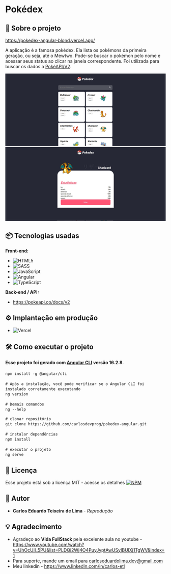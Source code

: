 # Pokédex 

## 🚀 Sobre o projeto

https://pokedex-angular-blond.vercel.app/

A aplicação é a famosa pokédex. Ela lista os pokémons da primeira geração, ou seja, até o Mewtwo. Pode-se buscar o pokémon pelo nome e acessar seus status ao clicar na janela correspondente. Foi utilizada para buscar os dados a [PokéAPI/V2](https://pokeapi.co/docs/v2).

![](https://github.com/carlosdevprog/urls-de-imagens/blob/master/assets/pokedex-angular/Screenshot_1.png?raw=true)
![](https://github.com/carlosdevprog/urls-de-imagens/blob/master/assets/pokedex-angular/Screenshot_2.jpg?raw=true)


## 📦 Tecnologias usadas

**Front-end:**
* ![HTML5](https://img.shields.io/badge/html5-%23E34F26.svg?style=for-the-badge&logo=html5&logoColor=white)
* ![SASS](https://img.shields.io/badge/SASS-hotpink.svg?style=for-the-badge&logo=SASS&logoColor=white)
* ![JavaScript](https://img.shields.io/badge/javascript-%23323330.svg?style=for-the-badge&logo=javascript&logoColor=%23F7DF1E)
* ![Angular](https://img.shields.io/badge/angular-%23DD0031.svg?style=for-the-badge&logo=angular&logoColor=white)
* ![TypeScript](https://img.shields.io/badge/typescript-%23007ACC.svg?style=for-the-badge&logo=typescript&logoColor=white)

**Back-end / API:**
* https://pokeapi.co/docs/v2

## ⚙️ Implantação em produção
* ![Vercel](https://img.shields.io/badge/vercel-%23000000.svg?style=for-the-badge&logo=vercel&logoColor=white)

## 🛠️ Como executar o projeto

#### Esse projeto foi gerado com [Angular CLI](https://github.com/angular/angular-cli) versão 16.2.8.
```
npm install -g @angular/cli

# Após a instalação, você pode verificar se o Angular CLI foi instalado corretamente executando
ng version

# Demais comandos
ng --help
```

```
# clonar repositório
git clone https://github.com/carlosdevprog/pokedex-angular.git

# instalar dependências
npm install

# executar o projeto
ng serve
```

## 📄 Licença

Esse projeto está sob a licença MIT - acesse os detalhes [![NPM](https://img.shields.io/npm/l/react)](https://github.com/carlosdevprog/pokedex-angular/blob/master/LICENSE)

## 👷 Autor

* **Carlos Eduardo Teixeira de Lima** - *Reprodução*

## 💡 Agradecimento

* Agradeço ao **Vida FullStack** pela excelente aula no youtube - https://www.youtube.com/watch?v=UhOcUII_5PU&list=PLDQi2Wj4O4PuyJyptAwUSyIBUlXj1TgWV&index=1
* Para suporte, mande um email para carloseduardolima.dev@gmail.com
* Meu linkedin - https://www.linkedin.com/in/carlos-etl
